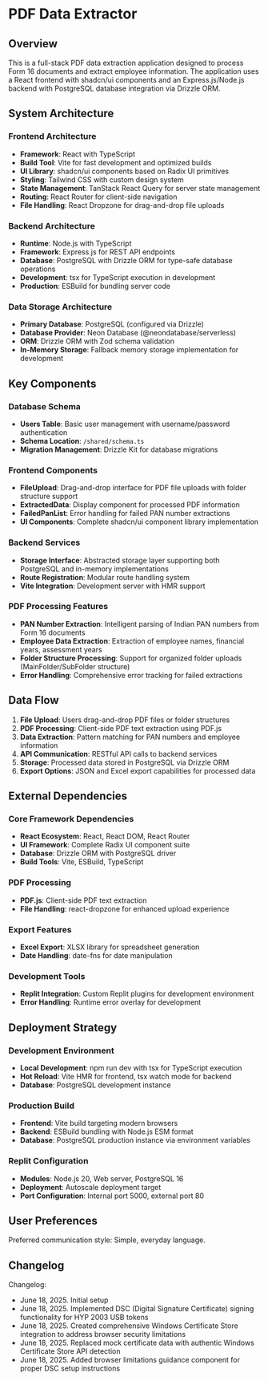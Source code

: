 # PDF Data Extractor

## Overview

This is a full-stack PDF data extraction application designed to process Form 16 documents and extract employee information. The application uses a React frontend with shadcn/ui components and an Express.js/Node.js backend with PostgreSQL database integration via Drizzle ORM.

## System Architecture

### Frontend Architecture
- **Framework**: React with TypeScript
- **Build Tool**: Vite for fast development and optimized builds
- **UI Library**: shadcn/ui components based on Radix UI primitives
- **Styling**: Tailwind CSS with custom design system
- **State Management**: TanStack React Query for server state management
- **Routing**: React Router for client-side navigation
- **File Handling**: React Dropzone for drag-and-drop file uploads

### Backend Architecture
- **Runtime**: Node.js with TypeScript
- **Framework**: Express.js for REST API endpoints
- **Database**: PostgreSQL with Drizzle ORM for type-safe database operations
- **Development**: tsx for TypeScript execution in development
- **Production**: ESBuild for bundling server code

### Data Storage Architecture
- **Primary Database**: PostgreSQL (configured via Drizzle)
- **Database Provider**: Neon Database (@neondatabase/serverless)
- **ORM**: Drizzle ORM with Zod schema validation
- **In-Memory Storage**: Fallback memory storage implementation for development

## Key Components

### Database Schema
- **Users Table**: Basic user management with username/password authentication
- **Schema Location**: `/shared/schema.ts`
- **Migration Management**: Drizzle Kit for database migrations

### Frontend Components
- **FileUpload**: Drag-and-drop interface for PDF file uploads with folder structure support
- **ExtractedData**: Display component for processed PDF information
- **FailedPanList**: Error handling for failed PAN number extractions
- **UI Components**: Complete shadcn/ui component library implementation

### Backend Services
- **Storage Interface**: Abstracted storage layer supporting both PostgreSQL and in-memory implementations
- **Route Registration**: Modular route handling system
- **Vite Integration**: Development server with HMR support

### PDF Processing Features
- **PAN Number Extraction**: Intelligent parsing of Indian PAN numbers from Form 16 documents
- **Employee Data Extraction**: Extraction of employee names, financial years, assessment years
- **Folder Structure Processing**: Support for organized folder uploads (MainFolder/SubFolder structure)
- **Error Handling**: Comprehensive error tracking for failed extractions

## Data Flow

1. **File Upload**: Users drag-and-drop PDF files or folder structures
2. **PDF Processing**: Client-side PDF text extraction using PDF.js
3. **Data Extraction**: Pattern matching for PAN numbers and employee information
4. **API Communication**: RESTful API calls to backend services
5. **Storage**: Processed data stored in PostgreSQL via Drizzle ORM
6. **Export Options**: JSON and Excel export capabilities for processed data

## External Dependencies

### Core Framework Dependencies
- **React Ecosystem**: React, React DOM, React Router
- **UI Framework**: Complete Radix UI component suite
- **Database**: Drizzle ORM with PostgreSQL driver
- **Build Tools**: Vite, ESBuild, TypeScript

### PDF Processing
- **PDF.js**: Client-side PDF text extraction
- **File Handling**: react-dropzone for enhanced upload experience

### Export Features
- **Excel Export**: XLSX library for spreadsheet generation
- **Date Handling**: date-fns for date manipulation

### Development Tools
- **Replit Integration**: Custom Replit plugins for development environment
- **Error Handling**: Runtime error overlay for development

## Deployment Strategy

### Development Environment
- **Local Development**: npm run dev with tsx for TypeScript execution
- **Hot Reload**: Vite HMR for frontend, tsx watch mode for backend
- **Database**: PostgreSQL development instance

### Production Build
- **Frontend**: Vite build targeting modern browsers
- **Backend**: ESBuild bundling with Node.js ESM format
- **Database**: PostgreSQL production instance via environment variables

### Replit Configuration
- **Modules**: Node.js 20, Web server, PostgreSQL 16
- **Deployment**: Autoscale deployment target
- **Port Configuration**: Internal port 5000, external port 80

## User Preferences

Preferred communication style: Simple, everyday language.

## Changelog

Changelog:
- June 18, 2025. Initial setup
- June 18, 2025. Implemented DSC (Digital Signature Certificate) signing functionality for HYP 2003 USB tokens
- June 18, 2025. Created comprehensive Windows Certificate Store integration to address browser security limitations
- June 18, 2025. Replaced mock certificate data with authentic Windows Certificate Store API detection
- June 18, 2025. Added browser limitations guidance component for proper DSC setup instructions